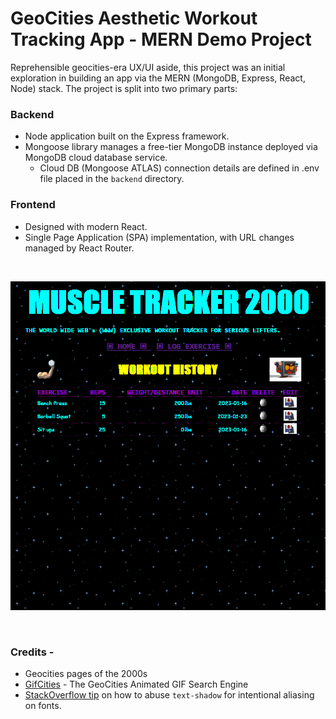 # GeoCities Aesthetic Workout Tracking App - MERN Demo Project

Reprehensible geocities-era UX/UI aside, this project was an initial exploration in building an app via the MERN (MongoDB, Express, React, Node) stack. The project is split into two primary parts:
### Backend
  - Node application built on the Express framework. 
  - Mongoose library manages a free-tier MongoDB instance deployed via MongoDB cloud database service. 
    - Cloud DB (Mongoose ATLAS) connection details are defined in .env file placed in the `backend` directory.
### Frontend
  - Designed with modern React. 
  - Single Page Application (SPA) implementation, with URL changes managed by React Router.
  
<br>
  
![Demo GIF of application](demo.gif)

<br>

### Credits - 
  - Geocities pages of the 2000s
  - [GifCities](https://gifcities.org/) - The GeoCities Animated GIF Search Engine
  - [StackOverflow tip](https://stackoverflow.com/questions/65191293/how-to-get-an-aliased-retro-style-html-text-effect) on how to abuse `text-shadow` for intentional aliasing on fonts.

